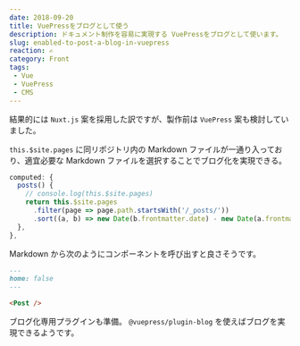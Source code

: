 ```yaml
---
date: 2018-09-20
title: VuePressをブログとして使う
description: ドキュメント制作を容易に実現する VuePressをブログとして使います。
slug: enabled-to-post-a-blog-in-vuepress
reaction: ✍️
category: Front
tags: 
 - Vue
 - VuePress
 - CMS
---
```


結果的には `Nuxt.js` 案を採用した訳ですが、製作前は `VuePress` 案も検討していました。

`this.$site.pages` に同リポジトリ内の Markdown ファイルが一通り入っており、適宜必要な Markdown ファイルを選択することでブログ化を実現できる。

```js
computed: {
  posts() {
    // console.log(this.$site.pages)
    return this.$site.pages
      .filter(page => page.path.startsWith('/_posts/'))
      .sort((a, b) => new Date(b.frontmatter.date) - new Date(a.frontmatter.date));
  },
},
```

Markdown から次のようにコンポーネントを呼び出すと良さそうです。

```md
---
home: false
---

<Post />
```

ブログ化専用プラグインも準備。 `@vuepress/plugin-blog` を使えばブログを実現できるようです。
